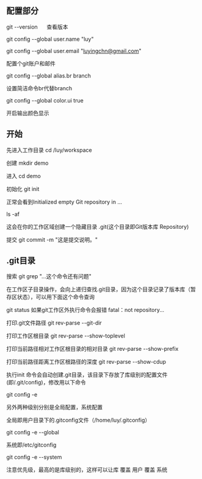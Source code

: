 ## 配置部分

git --version      
查看版本    

git config --global user.name "luy"  

git config --global user.email "luyingchn@gmail.com"    

配置个git账户和邮件    

git config --global alias.br branch    

设置简洁命令br代替branch

git config --global color.ui true

开启输出颜色显示

## 开始
先进入工作目录 cd /luy/workspace

创建 mkdir demo

进入 cd demo

初始化 git init

正常会看到Initialized empty Git repository in ...

ls -af

这会在你的工作区域创建一个隐藏目录 .git(这个目录即Git版本库 Repository)

提交 git commit -m "这是提交说明。"

## .git目录

搜索 git grep "...这个命令还有问题"

在工作区子目录操作，会向上递归查找.git目录，因为这个目录记录了版本库（暂存区状态），可以用下面这个命令查询

git status 如果git工作区外执行命令会报错 fatal：not repository...

打印.git文件路径 git rev-parse --git-dir

打印工作区根目录 git rev-parse --show-toplevel

打印当前路径相对工作区根目录的相对目录 git rev-parse --show-prefix

打印当前路径距离工作区根路径的深度 git rev-parse --show-cdup 

执行init 命令会自动创建.git目录，该目录下存放了库级别的配置文件(即/.git/config)，修改用以下命令

git config -e

另外两种级别分别是全局配置，系统配置

全局即用户目录下的.gitconfig文件（/home/luy/.gitconfig）

git config -e --global

系统即/etc/gitconfig

git config -e --system

注意优先级，最高的是库级别的，这样可以让库 覆盖 用户 覆盖 系统
















